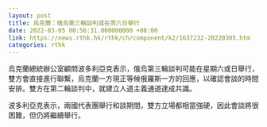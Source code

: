 ```yaml
---
layout: post
title: 烏克蘭：俄烏第三輪談判或在周六日舉行
date: 2022-03-05 00:56:31.000000000 +08:00
link: https://news.rthk.hk/rthk/ch/component/k2/1637232-20220305.htm
categories: rthk
---
```


烏克蘭總統辦公室顧問波多利亞克表示，俄烏第三輪談判可能在星期六或日舉行，雙方會直接進行聯繫，烏克蘭一方現正等候俄羅斯一方的回應，以確認會談的時間安排。雙方在第二輪談判中，就建立人道主義通道達成共識。

波多利亞克表示，兩國代表團舉行和談期間，雙方立場都相當強硬，因此會談將很困難，但仍將繼續舉行。
